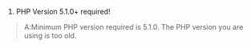   1. PHP Version 5.1.0+ required!
> A:Minimum PHP version required is 5.1.0. The PHP version you are using is too old.